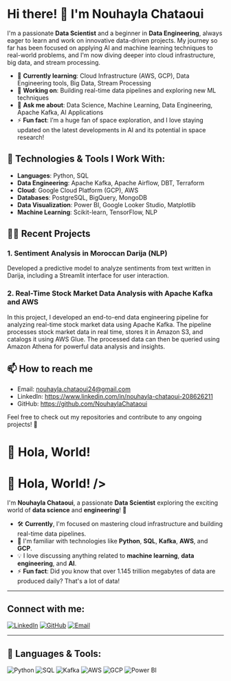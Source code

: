 # Hi there! 👋 I'm Nouhayla Chataoui

I'm a passionate **Data Scientist** and a beginner in **Data Engineering**, always eager to learn and work on innovative data-driven projects. My journey so far has been focused on applying AI and machine learning techniques to real-world problems, and I'm now diving deeper into cloud infrastructure, big data, and stream processing.

- 🌱 **Currently learning**: Cloud Infrastructure (AWS, GCP), Data Engineering tools, Big Data, Stream Processing
- 🔭 **Working on**: Building real-time data pipelines and exploring new ML techniques
- 💬 **Ask me about**: Data Science, Machine Learning, Data Engineering, Apache Kafka, AI Applications
- ⚡ **Fun fact**: I’m a huge fan of space exploration, and I love staying updated on the latest developments in AI and its potential in space research!


## 🔧 Technologies & Tools I Work With:
- **Languages**: Python, SQL
- **Data Engineering**: Apache Kafka, Apache Airflow, DBT, Terraform
- **Cloud**: Google Cloud Platform (GCP), AWS
- **Databases**: PostgreSQL, BigQuery, MongoDB
- **Data Visualization**: Power BI, Google Looker Studio, Matplotlib
- **Machine Learning**: Scikit-learn, TensorFlow, NLP

## 👨‍💻 Recent Projects
### 1. **Sentiment Analysis in Moroccan Darija (NLP)**
Developed a predictive model to analyze sentiments from text written in Darija, including a Streamlit interface for user interaction.

### 2. **Real-Time Stock Market Data Analysis with Apache Kafka and AWS**
In this project, I developed an end-to-end data engineering pipeline for analyzing real-time stock market data using Apache Kafka. The pipeline processes stock market data in real time, stores it in Amazon S3, and catalogs it using AWS Glue. The processed data can then be queried using Amazon Athena for powerful data analysis and insights.

## 📫 How to reach me
- Email: nouhayla.chataoui24@gmail.com
- LinkedIn: https://www.linkedin.com/in/nouhayla-chataoui-208626211
- GitHub: https://github.com/NouhaylaChataoui

Feel free to check out my repositories and contribute to any ongoing projects! 🚀

<h1 id="greeting">👋 Hola, World! </h1>
<script>
  const greetings = ["👋 Hola, World!", "👋 Hello, World!", "👋 Nihao, World!", "👋 Bonjour, World!", "👋 Namaste, World!"];
  let index = 0;
  setInterval(() => {
    document.getElementById("greeting").innerHTML = greetings[index];
    index = (index + 1) % greetings.length;
  }, 2000); // Change every 2 seconds
</script>


# 👋 Hola, World! />

I'm **Nouhayla Chataoui**, a passionate **Data Scientist** exploring the exciting world of **data science** and **engineering**! 🚀

- 🛠 **Currently**, I'm focused on mastering cloud infrastructure and building real-time data pipelines.
- 🌱 I'm familiar with technologies like **Python**, **SQL**, **Kafka**, **AWS**, and **GCP**.
- 💡 I love discussing anything related to **machine learning**, **data engineering**, and **AI**.
- ⚡ **Fun fact**: Did you know that over 1.145 trillion megabytes of data are produced daily? That's a lot of data!

---

## Connect with me:
[![LinkedIn](https://img.shields.io/badge/LinkedIn-blue?style=for-the-badge&logo=linkedin)](https://www.linkedin.com/in/nouhayla-chataoui-208626211)
[![GitHub](https://img.shields.io/badge/GitHub-black?style=for-the-badge&logo=github)](https://github.com/NouhaylaChataoui)
[![Email](https://img.shields.io/badge/Email-red?style=for-the-badge&logo=gmail)](mailto:nouhayla.chataoui24@gmail.com)

---

## 🔧 Languages & Tools:
![Python](https://img.shields.io/badge/Python-blue?style=for-the-badge&logo=python)
![SQL](https://img.shields.io/badge/SQL-orange?style=for-the-badge&logo=postgresql)
![Kafka](https://img.shields.io/badge/Kafka-black?style=for-the-badge&logo=apache-kafka)
![AWS](https://img.shields.io/badge/AWS-orange?style=for-the-badge&logo=amazon-aws)
![GCP](https://img.shields.io/badge/GCP-blue?style=for-the-badge&logo=google-cloud)
![Power BI](https://img.shields.io/badge/Power%20BI-yellow?style=for-the-badge&logo=power-bi)


